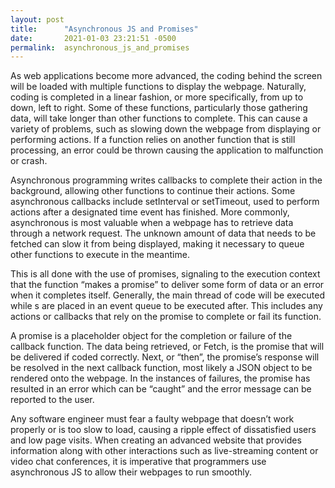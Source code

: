 ```yaml
---
layout: post
title:      "Asynchronous JS and Promises"
date:       2021-01-03 23:21:51 -0500
permalink:  asynchronous_js_and_promises
---
```



As web applications become more advanced, the coding behind the screen will be loaded with multiple functions to display the webpage. Naturally, coding is completed in a linear fashion, or more specifically, from up to down, left to right. Some of these functions, particularly those gathering data, will take longer than other functions to complete. This can cause a variety of problems, such as slowing down the webpage from displaying or performing actions. If a function relies on another function that is still processing, an error could be thrown causing the application to malfunction or crash.

Asynchronous programming writes callbacks to complete their action in the background, allowing other functions to continue their actions. Some asynchronous callbacks include setInterval or setTimeout, used to perform actions after a designated time event has finished. More commonly, asynchronous is most valuable when a webpage has to retrieve data through a network request. The unknown amount of data that needs to be fetched can slow it from being displayed, making it necessary to queue other functions to execute in the meantime.

This is all done with the use of promises, signaling to the execution context that the function “makes a promise” to deliver some form of data or an error when it completes itself. Generally, the main thread of code will be executed while s are placed in an event queue to be executed after. This includes any actions or callbacks that rely on the promise to complete or fail its function.

A promise is a placeholder object for the completion or failure of the callback function. The data being retrieved, or Fetch, is the promise that will be delivered if coded correctly. Next, or “then”, the promise’s response will be resolved in the next callback function, most likely a JSON object to be rendered onto the webpage.  In the instances of failures, the promise has resulted in an error which can be “caught” and the error message can be reported to the user.

Any software engineer must fear a faulty webpage that doesn’t work properly or is too slow to load, causing a ripple effect of dissatisfied users and low page visits. When creating an advanced website that provides information along with other interactions such as live-streaming content or video chat conferences, it is imperative that programmers use asynchronous JS to allow their webpages to run smoothly. 

